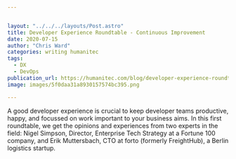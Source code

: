 ```yaml
---


layout: "../../../layouts/Post.astro"
title: Developer Experience Roundtable - Continuous Improvement
date: 2020-07-15
author: "Chris Ward"
categories: writing humanitec
tags: 
  - DX
  - DevOps
publication_url: https://humanitec.com/blog/developer-experience-roundtable-continuous-improvement-nigel-simpson-erik-muttersbach
image: images/5f0daa31a8930157574bc395.png

---
```

A good developer experience is crucial to keep developer teams productive, happy, and focussed on work important to your business aims. In this first roundtable, we get the opinions and experiences from two experts in the field: Nigel Simpson, Director, Enterprise Tech Strategy at a Fortune 100 company, and Erik Muttersbach, CTO at forto (formerly FreightHub), a Berlin logistics startup.